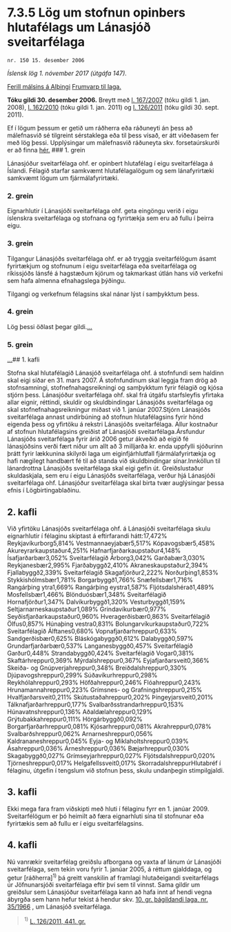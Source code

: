 # 7.3.5 Lög um stofnun opinbers hlutafélags um Lánasjóð sveitarfélaga

`nr. 150 15. desember 2006`

_Íslensk lög 1. nóvember 2017 (útgáfa 147)._

[Ferill málsins á Alþingi](https://www.althingi.is/thingstorf/thingmalalistar-eftir-thingum/ferill/?ltg=133&mnr=347)
[Frumvarp til laga.](https://www.althingi.is/altext/133/s/0376.html)

**Tóku gildi 30. desember 2006.**
Breytt með
[l. 167/2007](https://althingi.is/altext/stjt/2007.167.html) (tóku gildi 1. jan. 2008),
[l. 162/2010](https://althingi.is/altext/stjt/2010.162.html) (tóku gildi 1. jan. 2011) og
[l. 126/2011](https://althingi.is/altext/stjt/2011.126.html) (tóku gildi 30. sept. 2011).

Ef í lögum þessum er getið um ráðherra eða ráðuneyti án þess að málefnasvið sé tilgreint sérstaklega eða til þess vísað, er átt viðeðasem fer með lög þessi. Upplýsingar um málefnasvið ráðuneyta skv. forsetaúrskurði er að finna [hér.](2017015.md) ### 1. grein

Lánasjóður sveitarfélaga ohf. er opinbert hlutafélag í eigu sveitarfélaga á Íslandi. Félagið starfar samkvæmt hlutafélagalögum og sem lánafyrirtæki samkvæmt lögum um fjármálafyrirtæki.

### 2. grein

Eignarhlutir í Lánasjóði sveitarfélaga ohf. geta eingöngu verið í eigu íslenskra sveitarfélaga og stofnana og fyrirtækja sem eru að fullu í þeirra eigu.

### 3. grein

Tilgangur Lánasjóðs sveitarfélaga ohf. er að tryggja sveitarfélögum ásamt fyrirtækjum og stofnunum í eigu sveitarfélaga eða sveitarfélaga og ríkissjóðs lánsfé á hagstæðum kjörum og takmarkast útlán hans við verkefni sem hafa almenna efnahagslega þýðingu.

Tilgangi og verkefnum félagsins skal nánar lýst í samþykktum þess.

### 4. grein

Lög þessi öðlast þegar gildi.[…](https://www.althingi.is/lagasafn/leidbeiningar/)

### 5. grein

[…](https://www.althingi.is/lagasafn/leidbeiningar/)## 1. kafli

Stofna skal hlutafélagið Lánasjóð sveitarfélaga ohf. á stofnfundi sem haldinn skal eigi síðar en 31. mars 2007. Á stofnfundinum skal leggja fram drög að stofnsamningi, stofnefnahagsreikningi og samþykktum fyrir félagið og kjósa stjórn þess. Lánasjóður sveitarfélaga ohf. skal frá útgáfu starfsleyfis yfirtaka allar eignir, réttindi, skuldir og skuldbindingar Lánasjóðs sveitarfélaga og skal stofnefnahagsreikningur miðast við 1. janúar 2007.Stjórn Lánasjóðs sveitarfélaga annast undirbúning að stofnun hlutafélagsins fyrir hönd eigenda þess og yfirtöku á rekstri Lánasjóðs sveitarfélaga. Allur kostnaður af stofnun hlutafélagsins greiðist af Lánasjóði sveitarfélaga.Ársfundur Lánasjóðs sveitarfélaga fyrir árið 2006 getur ákveðið að eigið fé lánasjóðsins verði fært niður um allt að 3 milljarða kr. enda uppfylli sjóðurinn þrátt fyrir lækkunina skilyrði laga um eiginfjárhlutfall fjármálafyrirtækja og hafi nægilegt handbært fé til að standa við skuldbindingar sínar.Innköllun til lánardrottna Lánasjóðs sveitarfélaga skal eigi gefin út. Greiðslustaður skuldaskjala, sem eru í eigu Lánasjóðs sveitarfélaga, verður hjá Lánasjóði sveitarfélaga ohf. Lánasjóður sveitarfélaga skal birta tvær auglýsingar þessa efnis í Lögbirtingablaðinu.

## 2. kafli

Við yfirtöku Lánasjóðs sveitarfélaga ohf. á Lánasjóði sveitarfélaga skulu eignarhlutir í félaginu skiptast á eftirfarandi hátt:17,472% Reykjavíkurborg5,814% Vestmannaeyjabær5,517% Kópavogsbær5,458% Akureyrarkaupstaður4,251% Hafnarfjarðarkaupstaður4,148% Ísafjarðarbær3,052% Sveitarfélagið Árborg3,042% Garðabær3,030% Reykjanesbær2,995% Fjarðabyggð2,410% Akraneskaupstaður2,394% Fjallabyggð2,339% Sveitarfélagið Skagafjörður2,222% Norðurþing1,853% Stykkishólmsbær1,781% Borgarbyggð1,766% Snæfellsbær1,716% Rangárþing ytra1,669% Rangárþing eystra1,587% Fljótsdalshérað1,489% Mosfellsbær1,466% Blönduósbær1,348% Sveitarfélagið Hornafjörður1,347% Dalvíkurbyggð1,320% Vesturbyggð1,159% Seltjarnarneskaupstaður1,089% Grindavíkurbær0,977% Seyðisfjarðarkaupstaður0,960% Hveragerðisbær0,863% Sveitarfélagið Ölfus0,857% Húnaþing vestra0,831% Bolungarvíkurkaupstaður0,722% Sveitarfélagið Álftanes0,680% Vopnafjarðarhreppur0,633% Sandgerðisbær0,625% Bláskógabyggð0,612% Dalabyggð0,597% Grundarfjarðarbær0,537% Langanesbyggð0,457% Sveitarfélagið Garður0,448% Strandabyggð0,424% Sveitarfélagið Vogar0,381% Skaftárhreppur0,369% Mýrdalshreppur0,367% Eyjafjarðarsveit0,366% Skeiða- og Gnúpverjahreppur0,348% Breiðdalshreppur0,330% Djúpavogshreppur0,299% Súðavíkurhreppur0,298% Reykhólahreppur0,293% Höfðahreppur0,246% Flóahreppur0,243% Hrunamannahreppur0,223% Grímsnes- og Grafningshreppur0,215% Hvalfjarðarsveit0,211% Skútustaðahreppur0,202% Þingeyjarsveit0,201% Tálknafjarðarhreppur0,177% Svalbarðsstrandarhreppur0,153% Húnavatnshreppur0,136% Aðaldælahreppur0,129% Grýtubakkahreppur0,111% Hörgárbyggð0,092% Borgarfjarðarhreppur0,081% Kjósarhreppur0,081% Akrahreppur0,078% Svalbarðshreppur0,062% Arnarneshreppur0,056% Kaldrananeshreppur0,045% Eyja- og Miklaholtshreppur0,039% Ásahreppur0,036% Árneshreppur0,036% Bæjarhreppur0,030% Skagabyggð0,027% Grímseyjarhreppur0,027% Fljótsdalshreppur0,020% Tjörneshreppur0,017% Helgafellssveit0,017% SkorradalshreppurHlutabréf í félaginu, útgefin í tengslum við stofnun þess, skulu undanþegin stimpilgjaldi.

## 3. kafli

Ekki mega fara fram viðskipti með hluti í félaginu fyrr en 1. janúar 2009. Sveitarfélögum er þó heimilt að færa eignarhluti sína til stofnunar eða fyrirtækis sem að fullu er í eigu sveitarfélagsins.

## 4. kafli

Nú vanrækir sveitarfélag greiðslu afborgana og vaxta af lánum úr Lánasjóði sveitarfélaga, sem tekin voru fyrir 1. janúar 2005, á réttum gjalddaga, og getur [ráðherra]<sup>1)</sup> þá greitt vanskilin af framlagi hlutaðeigandi sveitarfélags úr Jöfnunarsjóði sveitarfélaga eftir því sem til vinnst. Sama gildir um greiðslur sem Lánasjóður sveitarfélaga kann að hafa innt af hendi vegna ábyrgða sem hann hefur tekist á hendur skv. [10. gr. þágildandi laga, nr. 35/1966](1966035.md) , um Lánasjóð sveitarfélaga.

> <sup>1)</sup> [L. 126/2011, 441. gr.](https://althingi.is/altext/stjt/2011.126.html)

